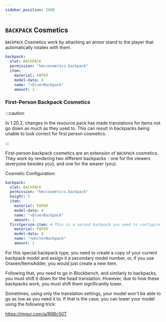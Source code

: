 ```yaml
---
sidebar_position: 2000
---
```


## `BACKPACK` Cosmetics
`BACKPACK` Cosmetics work by attaching an armor stand to the player that automatically rotates with them. 

```yaml
backpack:
  slot: BACKPACK
  permission: "hmccosmetics.backpack"
  item:
    material: PAPER
    model-data: 4
    name: "<blue>Backpack"
    amount: 1
```

### First-Person Backpack Cosmetics

:::caution

In 1.20.2, changes in the resource pack has made translations for items not go down as much as they used to. This can result in backpacks being unable to look correct for first person cosmetics. 

:::

First-person backpack cosmetics are an extension of `BACKPACK` cosmetics. They work by rendering two different backpacks - one for the viewers (everyone besides you), and one for the wearer (you).

Cosmetic Configuration:

```yaml
backpack:
  slot: BACKPACK
  permission: "hmccosmetics.backpack"
  height: 5 
  item:
    material: PAPER
    model-data: 4
    name: "<blue>Backpack"
    amount: 1
  firstperson-item: # This is a second backpack you need to configure
    material: PAPER
    model-data: 8
    name: "<white>Backpack"
    amount: 1
```

For this special backpack type, you need to create a copy of your current backpack model and assign it a secondary model number, or, if you use Oraxen/ItemsAdder, you would just create a new item.

Following that, you need to go in Blockbench, and similarly to backpacks, you must shift it down for the head translation. However, due to how these backpacks work, you must shift them significantly lower.

Sometimes, using only the translation settings, your model won't be able to go as low as you need it to. If that is the case, you can lower your model using the following trick:

https://imgur.com/a/R6Bc50T
